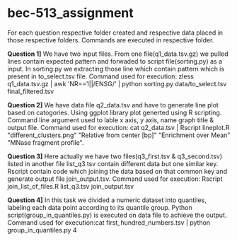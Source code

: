 # bec-513_assignment
For each question respective folder created and respective data placed in those respective folders. Commands are executed in respective folder.

__Question 1]__  We have two input files. From one file(q1_data.tsv.gz) we pulled lines contain expected pattern and forwaded to script file(sorting.py) as a input. In sorting.py we extracting those line which contain pattern which is present in to_select.tsv file.
Command used for execution: zless q1_data.tsv.gz | awk 'NR==1||/ENSG/' | python sorting.py data/to_select.tsv final_filtered.tsv

__Question 2]__ We have data file q2_data.tsv and have to generate line plot based on catogories. Using ggplot library plot generted using R scripting. Command line argument used to lable x axis, y axis, name graph title & output file. Command used for execution: cat q2_data.tsv | Rscript lineplot.R "different_clusters.png" "Relative from center [bp]" "Enrichment over Mean" "MNase fragment profile".

__Question 3]__ Here actually we have two files(q3_first.tsv & q3_second.tsv) listed in another file list_q3.tsv  contain different data but one similar key. Rscript contain code which joining the data based on that common key and generate output file join_output.tsv. Command used for execution: Rscript join_list_of_files.R list_q3.tsv  join_output.tsv

__Question 4]__ In this task we divided a numeric dataset into quantiles, labeling each data point according to its quantile group. Python script(group_in_quantiles.py) is executed on data file to achieve the output. Command used for execution:cat first_hundred_numbers.tsv | python group_in_quantiles.py 4
